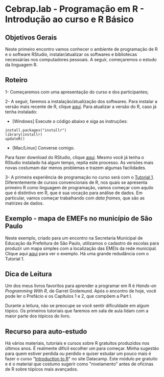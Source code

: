 #  Cebrap.lab - Programação em R - Introdução ao curso e R Básico

## Objetivos Gerais

Neste primeiro encontro vamos conhecer o ambiente de programação de R e o software RStudio, instalar/atualizar os softwares e bibliotecas necessárias nos computadores pessoais. A seguir, começaremos o estudo da linguagem R.

## Roteiro

1- Começaremos com uma apresentação do curso e dos participantes;

2- A seguir, faremos a instalação/atualização dos softwares. Para instalar a versão mais recente de R, clique [aqui](https://cran.r-project.org/). Para atualizar a versão do R, caso já tenha instalado:

- [Windows] Execute o código abaixo e siga as instruções:

```{r}
install.packages("installr")
library(installr)
updateR()
```

 - [Mac/Linux] Converse comigo.

Para fazer download do RStudio, clique [aqui](https://www.rstudio.com/products/rstudio/download/#download). Mesmo você já tenha o RStudio instalado há algum tempo, repita este processo. As versões mais novas costumam dar menos problemas e trazem algumas facilidades.

3- A primeira experiência de programação no curso será com o [Tutorial 1](https://github.com/leobarone/cebrap_lab_cetic_programacao_r/blob/master/tutorials/tutorial01.Rmd). Diferentemente de cursos convencionais de R, nos quais se apresenta primeiro R como linguagem de programação, vamos começar com aquilo que é distintivo em R, que é sua vocação para análise de dados. Em particular, vamos começar trabalhando com _data frames_, que são as matrizes de dados.

## Exemplo - mapa de EMEFs no município de São Paulo

Neste exemplo, criado para um encontro na Secretaria Municipal de Educação da Prefeitura de São Paulo, utilizamos o cadastro de escolas para produzir um mapa simples com a localização das EMEIs da rede municipal. Clique aqui
[aqui](https://github.com/leobarone/meetup_patio_digital_microdados/blob/master/into_R.Rmd) para ver o exemplo. Há uma grande redudância com o Tutorial 1.

## Dica de Leitura

Um dos meus livros favoritos para aprender a programar em R é _Hands-on Programming With R_, de Garret Grolemund. Após o encontro de hoje, você pode ler o Prefácio e os Capítulos 1 e 2, que compõem a Part I.

Durante a leitura, não se preocupe se você sentir dificuldade em algum tópico. Os primeiros tutoriais que faremos em sala de aula lidam com a maior parte dos tópicos do livro.

## Recurso para auto-estudo

Há vários materiais, tutoriais e cursos sobre R gratuitos produzidos nos últimos anos. É realmente difícil escolher um para começar. Minha sugestão para quem estiver perdida ou perdido e quiser estudar um pouco mais é fazer o curso "[Introduction to R](https://www.datacamp.com/courses/free-introduction-to-r)" no site Datacamp. Este módulo pe gratuito e é o material que costumo sugerir como "nivelamento" antes de oficinas de R sobre tópicos mais avançados.
